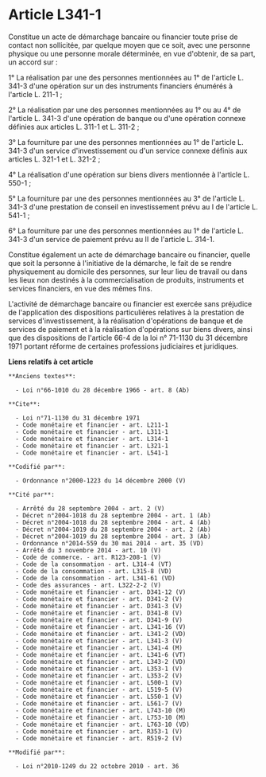 # Article L341-1

Constitue un acte de démarchage bancaire ou financier toute prise de contact non sollicitée, par quelque moyen que ce soit,
avec une personne physique ou une personne morale déterminée, en vue d'obtenir, de sa part, un accord sur : 

1° La réalisation par une des personnes mentionnées au 1° de l'article L. 341-3 d'une opération sur un des instruments
financiers énumérés à l'article L. 211-1 ; 

2° La réalisation par une des personnes mentionnées au 1° ou au 4° de l'article L. 341-3 d'une opération de banque ou d'une
opération connexe définies aux articles L. 311-1 et L. 311-2 ; 

3° La fourniture par une des personnes mentionnées au 1° de l'article L. 341-3 d'un service d'investissement ou d'un service
connexe définis aux articles L. 321-1 et L. 321-2 ; 

4° La réalisation d'une opération sur biens divers mentionnée à l'article L. 550-1 ; 

5° La fourniture par une des personnes mentionnées au 3° de l'article L. 341-3 d'une prestation de conseil en investissement
prévu au I de l'article L. 541-1 ; 

6° La fourniture par une des personnes mentionnées au 1° de l'article L. 341-3 d'un service de paiement prévu au II de
l'article L. 314-1. 

Constitue également un acte de démarchage bancaire ou financier, quelle que soit la personne à l'initiative de la démarche,
le fait de se rendre physiquement au domicile des personnes, sur leur lieu de travail ou dans les lieux non destinés à la
commercialisation de produits, instruments et services financiers, en vue des mêmes fins.

L'activité de démarchage bancaire ou financier est exercée sans préjudice de l'application des dispositions particulières
relatives à la prestation de services d'investissement, à la réalisation d'opérations de banque et de services de paiement et
à la réalisation d'opérations sur biens divers, ainsi que des dispositions de l'article 66-4 de la loi n° 71-1130 du 31
décembre 1971 portant réforme de certaines professions judiciaires et juridiques.

**Liens relatifs à cet article**

	**Anciens textes**:

	  - Loi n°66-1010 du 28 décembre 1966 - art. 8 (Ab)

	**Cite**:

	  - Loi n°71-1130 du 31 décembre 1971
	  - Code monétaire et financier - art. L211-1
	  - Code monétaire et financier - art. L311-1
	  - Code monétaire et financier - art. L314-1
	  - Code monétaire et financier - art. L321-1
	  - Code monétaire et financier - art. L541-1

	**Codifié par**:

	  - Ordonnance n°2000-1223 du 14 décembre 2000 (V)

	**Cité par**:

	  - Arrêté du 28 septembre 2004 - art. 2 (V)
	  - Décret n°2004-1018 du 28 septembre 2004 - art. 1 (Ab)
	  - Décret n°2004-1018 du 28 septembre 2004 - art. 4 (Ab)
	  - Décret n°2004-1019 du 28 septembre 2004 - art. 2 (Ab)
	  - Décret n°2004-1019 du 28 septembre 2004 - art. 3 (Ab)
	  - Ordonnance n°2014-559 du 30 mai 2014 - art. 35 (VD)
	  - Arrêté du 3 novembre 2014 - art. 10 (V)
	  - Code de commerce. - art. R123-208-1 (V)
	  - Code de la consommation - art. L314-4 (VT)
	  - Code de la consommation - art. L315-8 (VD)
	  - Code de la consommation - art. L341-61 (VD)
	  - Code des assurances - art. L322-2-2 (V)
	  - Code monétaire et financier - art. D341-12 (V)
	  - Code monétaire et financier - art. D341-2 (V)
	  - Code monétaire et financier - art. D341-3 (V)
	  - Code monétaire et financier - art. D341-8 (V)
	  - Code monétaire et financier - art. D341-9 (V)
	  - Code monétaire et financier - art. L341-16 (V)
	  - Code monétaire et financier - art. L341-2 (VD)
	  - Code monétaire et financier - art. L341-3 (V)
	  - Code monétaire et financier - art. L341-4 (M)
	  - Code monétaire et financier - art. L341-6 (VT)
	  - Code monétaire et financier - art. L343-2 (VD)
	  - Code monétaire et financier - art. L353-1 (V)
	  - Code monétaire et financier - art. L353-2 (V)
	  - Code monétaire et financier - art. L500-1 (V)
	  - Code monétaire et financier - art. L519-5 (V)
	  - Code monétaire et financier - art. L550-1 (V)
	  - Code monétaire et financier - art. L561-7 (V)
	  - Code monétaire et financier - art. L743-10 (M)
	  - Code monétaire et financier - art. L753-10 (M)
	  - Code monétaire et financier - art. L763-10 (VD)
	  - Code monétaire et financier - art. R353-1 (V)
	  - Code monétaire et financier - art. R519-2 (V)

	**Modifié par**:

	  - Loi n°2010-1249 du 22 octobre 2010 - art. 36
